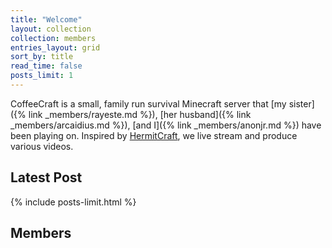 ```yaml
---
title: "Welcome"
layout: collection
collection: members
entries_layout: grid
sort_by: title
read_time: false
posts_limit: 1
---
```

CoffeeCraft is a small, family run survival Minecraft server that [my sister]({% link _members/rayeste.md %}), [her husband]({% link _members/arcaidius.md %}), [and I]({% link _members/anonjr.md %}) have been playing on. Inspired by [HermitCraft](http://hermitcraft.com/), we live stream and produce various videos.

<h2 class="layout--home page-title">Latest Post</h2>

{% include posts-limit.html %}

<h2 class="layout--home page-title">Members</h2>